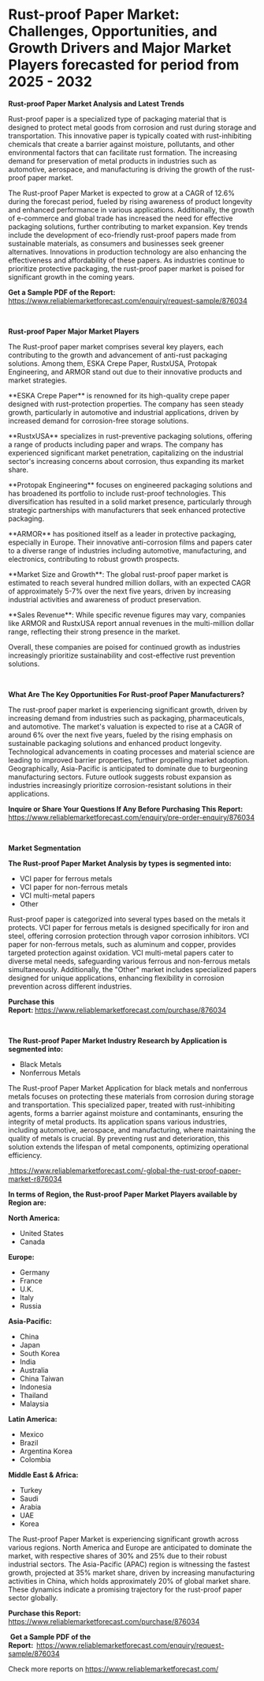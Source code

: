 <p><h1>Rust-proof Paper Market: Challenges, Opportunities, and Growth Drivers and Major Market Players forecasted for period from 2025 - 2032</h1></p><p><strong>Rust-proof Paper Market Analysis and Latest Trends</strong></p>
<p><p>Rust-proof paper is a specialized type of packaging material that is designed to protect metal goods from corrosion and rust during storage and transportation. This innovative paper is typically coated with rust-inhibiting chemicals that create a barrier against moisture, pollutants, and other environmental factors that can facilitate rust formation. The increasing demand for preservation of metal products in industries such as automotive, aerospace, and manufacturing is driving the growth of the rust-proof paper market.</p><p>The Rust-proof Paper Market is expected to grow at a CAGR of 12.6% during the forecast period, fueled by rising awareness of product longevity and enhanced performance in various applications. Additionally, the growth of e-commerce and global trade has increased the need for effective packaging solutions, further contributing to market expansion. Key trends include the development of eco-friendly rust-proof papers made from sustainable materials, as consumers and businesses seek greener alternatives. Innovations in production technology are also enhancing the effectiveness and affordability of these papers. As industries continue to prioritize protective packaging, the rust-proof paper market is poised for significant growth in the coming years.</p></p>
<p><strong>Get a Sample PDF of the Report:&nbsp;</strong> <a href="https://www.reliablemarketforecast.com/enquiry/request-sample/876034?utm_campaign=3182&utm_medium=2&utm_source=Github&utm_content=ia&utm_term=21032025&utm_id=rust-proof-paper">https://www.reliablemarketforecast.com/enquiry/request-sample/876034</a></p>
<p>&nbsp;</p>
<p><strong>Rust-proof Paper Major Market Players</strong></p>
<p><p>The Rust-proof paper market comprises several key players, each contributing to the growth and advancement of anti-rust packaging solutions. Among them, ESKA Crepe Paper, RustxUSA, Protopak Engineering, and ARMOR stand out due to their innovative products and market strategies.</p><p>**ESKA Crepe Paper** is renowned for its high-quality crepe paper designed with rust-protection properties. The company has seen steady growth, particularly in automotive and industrial applications, driven by increased demand for corrosion-free storage solutions.</p><p>**RustxUSA** specializes in rust-preventive packaging solutions, offering a range of products including paper and wraps. The company has experienced significant market penetration, capitalizing on the industrial sector's increasing concerns about corrosion, thus expanding its market share.</p><p>**Protopak Engineering** focuses on engineered packaging solutions and has broadened its portfolio to include rust-proof technologies. This diversification has resulted in a solid market presence, particularly through strategic partnerships with manufacturers that seek enhanced protective packaging.</p><p>**ARMOR** has positioned itself as a leader in protective packaging, especially in Europe. Their innovative anti-corrosion films and papers cater to a diverse range of industries including automotive, manufacturing, and electronics, contributing to robust growth prospects.</p><p>**Market Size and Growth**: The global rust-proof paper market is estimated to reach several hundred million dollars, with an expected CAGR of approximately 5-7% over the next five years, driven by increasing industrial activities and awareness of product preservation.</p><p>**Sales Revenue**: While specific revenue figures may vary, companies like ARMOR and RustxUSA report annual revenues in the multi-million dollar range, reflecting their strong presence in the market.</p><p>Overall, these companies are poised for continued growth as industries increasingly prioritize sustainability and cost-effective rust prevention solutions.</p></p>
<p>&nbsp;</p>
<p><strong>What Are The Key Opportunities For Rust-proof Paper Manufacturers?</strong></p>
<p><p>The rust-proof paper market is experiencing significant growth, driven by increasing demand from industries such as packaging, pharmaceuticals, and automotive. The market's valuation is expected to rise at a CAGR of around 6% over the next five years, fueled by the rising emphasis on sustainable packaging solutions and enhanced product longevity. Technological advancements in coating processes and material science are leading to improved barrier properties, further propelling market adoption. Geographically, Asia-Pacific is anticipated to dominate due to burgeoning manufacturing sectors. Future outlook suggests robust expansion as industries increasingly prioritize corrosion-resistant solutions in their applications.</p></p>
<p><strong>Inquire or Share Your Questions If Any Before Purchasing This Report:</strong> <a href="https://www.reliablemarketforecast.com/enquiry/pre-order-enquiry/876034?utm_campaign=3182&utm_medium=2&utm_source=Github&utm_content=ia&utm_term=21032025&utm_id=rust-proof-paper">https://www.reliablemarketforecast.com/enquiry/pre-order-enquiry/876034</a></p>
<p>&nbsp;</p>
<p><strong>Market Segmentation</strong></p>
<p><strong>The Rust-proof Paper Market Analysis by types is segmented into:</strong></p>
<p><ul><li>VCI paper for ferrous metals</li><li>VCI paper for non-ferrous metals</li><li>VCI multi-metal papers</li><li>Other</li></ul></p>
<p><p>Rust-proof paper is categorized into several types based on the metals it protects. VCI paper for ferrous metals is designed specifically for iron and steel, offering corrosion protection through vapor corrosion inhibitors. VCI paper for non-ferrous metals, such as aluminum and copper, provides targeted protection against oxidation. VCI multi-metal papers cater to diverse metal needs, safeguarding various ferrous and non-ferrous metals simultaneously. Additionally, the "Other" market includes specialized papers designed for unique applications, enhancing flexibility in corrosion prevention across different industries.</p></p>
<p><strong>Purchase this Report:&nbsp;</strong><a href="https://www.reliablemarketforecast.com/purchase/876034?utm_campaign=3182&utm_medium=2&utm_source=Github&utm_content=ia&utm_term=21032025&utm_id=rust-proof-paper">https://www.reliablemarketforecast.com/purchase/876034</a></p>
<p>&nbsp;</p>
<p><strong>The Rust-proof Paper Market Industry Research by Application is segmented into:</strong></p>
<p><ul><li>Black Metals</li><li>Nonferrous Metals</li></ul></p>
<p><p>The Rust-proof Paper Market Application for black metals and nonferrous metals focuses on protecting these materials from corrosion during storage and transportation. This specialized paper, treated with rust-inhibiting agents, forms a barrier against moisture and contaminants, ensuring the integrity of metal products. Its application spans various industries, including automotive, aerospace, and manufacturing, where maintaining the quality of metals is crucial. By preventing rust and deterioration, this solution extends the lifespan of metal components, optimizing operational efficiency.</p></p>
<p><a href="https://www.reliablemarketforecast.com/-global-the-rust-proof-paper-market-r876034?utm_campaign=3182&utm_medium=2&utm_source=Github&utm_content=ia&utm_term=21032025&utm_id=rust-proof-paper">&nbsp;https://www.reliablemarketforecast.com/-global-the-rust-proof-paper-market-r876034</a></p>
<p><strong>In terms of Region, the Rust-proof Paper Market Players available by Region are:</strong></p>
<p>
    <p> <strong> North America: </strong>
        <ul>
            <li>United States</li>
            <li>Canada</li>
        </ul>
        </p> 
    <p> <strong> Europe: </strong>
        <ul>
            <li>Germany</li>
            <li>France</li>
            <li>U.K.</li>
            <li>Italy</li>
            <li>Russia</li>
        </ul>
        </p> 
    <p> <strong> Asia-Pacific: </strong>
        <ul>
            <li>China</li>
            <li>Japan</li>
            <li>South Korea</li>
            <li>India</li>
            <li>Australia</li>
            <li>China Taiwan</li>
            <li>Indonesia</li>
            <li>Thailand</li>
            <li>Malaysia</li>
        </ul>
        </p> 
    <p> <strong> Latin America: </strong>
        <ul>
            <li>Mexico</li>
            <li>Brazil</li>
            <li>Argentina Korea</li>
            <li>Colombia</li>
        </ul>
        </p> 
    <p> <strong> Middle East & Africa: </strong>
        <ul>
            <li>Turkey</li>
            <li>Saudi</li>
            <li>Arabia</li>
            <li>UAE</li>
            <li>Korea</li>
        </ul>
    </p>
    </p>
<p><p>The Rust-proof Paper Market is experiencing significant growth across various regions. North America and Europe are anticipated to dominate the market, with respective shares of 30% and 25% due to their robust industrial sectors. The Asia-Pacific (APAC) region is witnessing the fastest growth, projected at 35% market share, driven by increasing manufacturing activities in China, which holds approximately 20% of global market share. These dynamics indicate a promising trajectory for the rust-proof paper sector globally.</p></p>
<p><strong>Purchase this Report: </strong><a href="https://www.reliablemarketforecast.com/purchase/876034?utm_campaign=3182&utm_medium=2&utm_source=Github&utm_content=ia&utm_term=21032025&utm_id=rust-proof-paper">https://www.reliablemarketforecast.com/purchase/876034</a></p>
<p>&nbsp;<strong>Get a Sample PDF of the Report:&nbsp;&nbsp;</strong><a href="https://www.reliablemarketforecast.com/enquiry/request-sample/876034?utm_campaign=3182&utm_medium=2&utm_source=Github&utm_content=ia&utm_term=21032025&utm_id=rust-proof-paper">https://www.reliablemarketforecast.com/enquiry/request-sample/876034</a></p>
<p><strong></strong></p>
<p>Check more reports on <a href="https://www.reliablemarketforecast.com/?utm_campaign=3182&utm_medium=2&utm_source=Github&utm_content=ia&utm_term=21032025&utm_id=rust-proof-paper">https://www.reliablemarketforecast.com/</a></p>